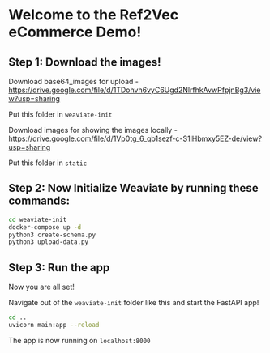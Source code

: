 <h1> Welcome to the Ref2Vec eCommerce Demo! </h1>

<h2>Step 1: Download the images!</h2>

Download base64_images for upload - https://drive.google.com/file/d/1TDohvh6vyC6Ugd2NlrfhkAvwPfpjnBg3/view?usp=sharing

Put this folder in `weaviate-init`

Download images for showing the images locally - https://drive.google.com/file/d/1Vp0tg_6_qb1sezf-c-S1lHbmxy5EZ-de/view?usp=sharing

Put this folder in `static`

<h2>Step 2: Now Initialize Weaviate by running these commands:</h2>

```bash
cd weaviate-init
docker-compose up -d
python3 create-schema.py
python3 upload-data.py
```

<h2>Step 3: Run the app</h2>

Now you are all set!

Navigate out of the `weaviate-init` folder like this and start the FastAPI app!
```bash
cd ..
uvicorn main:app --reload
```

The app is now running on `localhost:8000`
